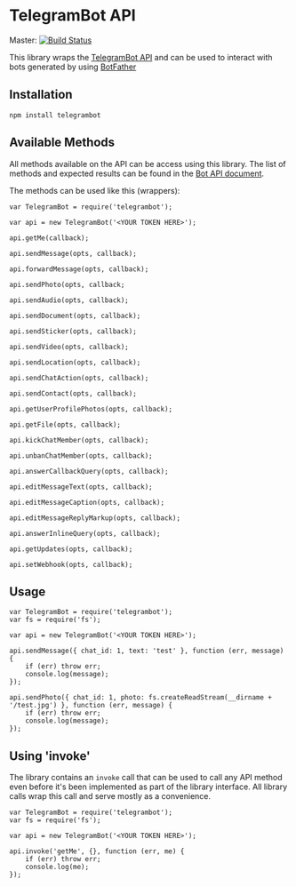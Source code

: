 # TelegramBot API

Master: [![Build Status](https://secure.travis-ci.org/arcturial/telegrambot.png?branch=master)](http://travis-ci.org/arcturial/telegrambot)

This library wraps the [TelegramBot API](https://core.telegram.org/bots) and can be used to interact with bots generated by using [BotFather](https://core.telegram.org/bots#botfather)

## Installation

``` nodejs
npm install telegrambot
```

## Available Methods

All methods available on the API can be access using this library. The list of methods and expected results can be found in the [Bot API document](https://core.telegram.org/bots/api).

The methods can be used like this (wrappers):

``` nodejs
var TelegramBot = require('telegrambot');

var api = new TelegramBot('<YOUR TOKEN HERE>');

api.getMe(callback);

api.sendMessage(opts, callback);

api.forwardMessage(opts, callback);

api.sendPhoto(opts, callback;

api.sendAudio(opts, callback);

api.sendDocument(opts, callback);

api.sendSticker(opts, callback);

api.sendVideo(opts, callback);

api.sendLocation(opts, callback);

api.sendChatAction(opts, callback);

api.sendContact(opts, callback);

api.getUserProfilePhotos(opts, callback);

api.getFile(opts, callback);

api.kickChatMember(opts, callback);

api.unbanChatMember(opts, callback);

api.answerCallbackQuery(opts, callback);

api.editMessageText(opts, callback);

api.editMessageCaption(opts, callback);

api.editMessageReplyMarkup(opts, callback);

api.answerInlineQuery(opts, callback);

api.getUpdates(opts, callback);

api.setWebhook(opts, callback);

```

## Usage

``` nodejs
var TelegramBot = require('telegrambot');
var fs = require('fs');

var api = new TelegramBot('<YOUR TOKEN HERE>');

api.sendMessage({ chat_id: 1, text: 'test' }, function (err, message) {
    if (err) throw err;
    console.log(message);
});

api.sendPhoto({ chat_id: 1, photo: fs.createReadStream(__dirname + '/test.jpg') }, function (err, message) {
    if (err) throw err;
    console.log(message);
});

```

## Using 'invoke'

The library contains an `invoke` call that can be used to call any API method even before it's been implemented as part of the library interface. All library calls wrap this call and serve mostly as a convenience.

``` nodejs
var TelegramBot = require('telegrambot');
var fs = require('fs');

var api = new TelegramBot('<YOUR TOKEN HERE>');

api.invoke('getMe', {}, function (err, me) {
    if (err) throw err;
    console.log(me);
});
